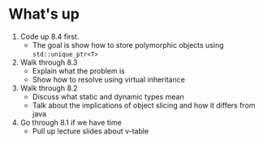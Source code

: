 # What's up
1. Code up 8.4 first.
    - The goal is show how to store polymorphic objects using `std::unique_ptr<T>`
2. Walk through 8.3
    - Explain what the problem is
    - Show how to resolve using virtual inheritance
3. Walk through 8.2
    - Discuss what static and dynamic types mean
    - Talk about the implications of object slicing and how it differs from java
4. Go through 8.1 if we have time
    - Pull up lecture slides about v-table